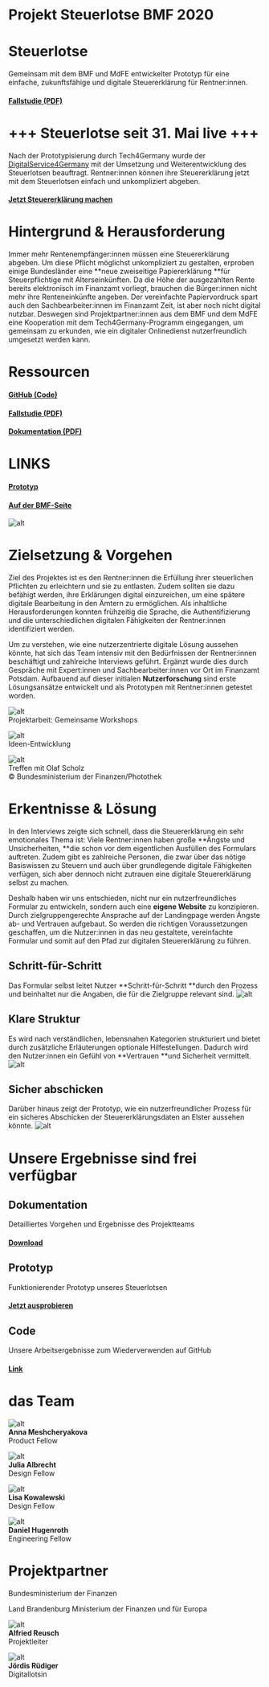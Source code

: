 # Projekt Steuerlotse BMF 2020


# Steuerlotse

Gemeinsam mit dem BMF und MdFE entwickelter Prototyp für eine einfache, zukunftsfähige und digitale Steuererklärung für Rentner:innen. 


#### [Fallstudie (PDF)](https://tech.4germany.org/wp-content/uploads/2020/10/Fallstudie_Steuerlotse.pdf)


# +++ Steuerlotse seit 31. Mai live +++

Nach der Prototypisierung durch Tech4Germany wurde der [DigitalService4Germany](https://www.digitalservice4germany.org) mit der Umsetzung und Weiterentwicklung des Steuerlotsen beauftragt. Rentner:innen können ihre Steuererklärung jetzt mit dem Steuerlotsen einfach und unkompliziert abgeben. 


#### [Jetzt Steuererklärung machen](http://www.steuerlotse-rente.de) 


# Hintergrund & Herausforderung

Immer mehr Rentenempfänger:innen müssen eine Steuererklärung abgeben. Um diese Pflicht möglichst unkompliziert zu gestalten, erproben einige Bundesländer eine **neue zweiseitige Papiererklärung **für Steuerpflichtige mit Alterseinkünften. Da die Höhe der ausgezahlten Rente bereits elektronisch im Finanzamt vorliegt, brauchen die Bürger:innen nicht mehr ihre Renteneinkünfte angeben. Der vereinfachte Papiervordruck spart auch den Sachbearbeiter:innen im Finanzamt Zeit, ist aber noch nicht digital nutzbar. Deswegen sind Projektpartner:innen aus dem BMF und dem MdFE eine Kooperation mit dem Tech4Germany-Programm eingegangen, um gemeinsam zu erkunden, wie ein digitaler Onlinedienst nutzerfreundlich umgesetzt werden kann.


# Ressourcen


#### [GitHub (Code)](https://github.com/tech4germany/steuerlotse) 


#### [Fallstudie (PDF)](f1_Fallstudie_Steuerlotse.pdf)


#### [Dokumentation (PDF)](f2_Steuerlotse-Doku-Final-212020.pdf)


# LINKS


#### [Prototyp](https://steuerlotse.tech4germany.org/)


#### [Auf der BMF-Seite](https://www.bundesfinanzministerium.de/Content/DE/Standardartikel/Themen/Schlaglichter/Rentenbesteuerung/2020-10-16-steuerlotse.html)

![alt](01_Screenshot-from-1280x730.png)

# Zielsetzung & Vorgehen

Ziel des Projektes ist es den Rentner:innen die Erfüllung ihrer steuerlichen Pflichten zu erleichtern und sie zu entlasten. Zudem sollten sie dazu befähigt werden, ihre Erklärungen digital einzureichen, um eine spätere digitale Bearbeitung in den Ämtern zu ermöglichen. Als inhaltliche Herausforderungen konnten frühzeitig die Sprache, die Authentifizierung und die unterschiedlichen digitalen Fähigkeiten der Rentner:innen identifiziert werden.

Um zu verstehen, wie eine nutzerzentrierte digitale Lösung aussehen könnte, hat sich das Team intensiv mit den Bedürfnissen der Rentner:innen beschäftigt und zahlreiche Interviews geführt. Ergänzt wurde dies durch Gespräche mit Expert:innen und Sachbearbeiter:innen vor Ort im Finanzamt Potsdam. Aufbauend auf dieser initialen **Nutzerforschung** sind erste Lösungsansätze entwickelt und als Prototypen mit Rentner:innen getestet worden.

![alt](02_Projektarbeit1-1280x960.png) \
Projektarbeit: Gemeinsame Workshops

![alt](03_Projektarbeit6-1280x960.png) \
Ideen-Entwicklung

![alt](04_scholz-bild1.png) \
Treffen mit Olaf Scholz \
© Bundesministerium der Finanzen/Photothek


# Erkentnisse & Lösung

In den Interviews zeigte sich schnell, dass die Steuererklärung ein sehr emotionales Thema ist: Viele Rentner:innen haben große **Ängste und Unsicherheiten, **die schon vor dem eigentlichen Ausfüllen des Formulars auftreten. Zudem gibt es zahlreiche Personen, die zwar über das nötige Basiswissen zu Steuern und auch über grundlegende digitale Fähigkeiten verfügen, sich aber dennoch nicht zutrauen eine digitale Steuererklärung selbst zu machen.

Deshalb haben wir uns entschieden, nicht nur ein nutzerfreundliches Formular zu entwickeln, sondern auch eine **eigene Website** zu konzipieren. Durch zielgruppengerechte Ansprache auf der Landingpage werden Ängste ab- und Vertrauen aufgebaut. So werden die richtigen Voraussetzungen geschaffen, um die Nutzer:innen in das neu gestaltete, vereinfachte Formular und somit auf den Pfad zur digitalen Steuererklärung zu führen.


## Schritt-für-Schritt

Das Formular selbst leitet Nutzer **Schritt-für-Schritt **durch den Prozess und beinhaltet nur die Angaben, die für die Zielgruppe relevant sind. 
![alt](05_meine-Steuernummer-1280x800.png)

## Klare Struktur

Es wird nach verständlichen, lebensnahen Kategorien strukturiert und bietet durch zusätzliche Erläuterungen optionale Hilfestellungen. Dadurch wird den Nutzer:innen ein Gefühl von **Vertrauen **und Sicherheit vermittelt.
![alt](06_spenden-und-mitgliedsbeitraege-1280x800.png)

## Sicher abschicken

Darüber hinaus zeigt der Prototyp, wie ein nutzerfreundlicher Prozess für ein sicheres Abschicken der Steuererklärungsdaten an Elster aussehen könnte.
![alt](07_vielen-dank-1280x1276.png)

# Unsere Ergebnisse sind frei verfügbar


## Dokumentation

Detailliertes Vorgehen und Ergebnisse des Projektteams


#### [Download](f2_Steuerlotse-Doku-Final-212020.pdf) 


## Prototyp

Funktionierender Prototyp unseres Steuerlotsen


#### [Jetzt ausprobieren](http://www.steuerlotse.tech4germany.org) 


## Code

Unsere Arbeitsergebnisse zum Wiederverwenden auf GitHub


#### [Link](https://github.com/tech4germany/steuerlotse) 


# das Team

![alt](08_Anna_Meshcheryakova.png) \
**Anna Meshcheryakova** \
Product Fellow

![alt](09_Julia_Albrecht.png) \
**Julia Albrecht** \
Design Fellow

![alt](10_Lisa_Kowalewski.png) \
**Lisa Kowalewski** \
Design Fellow

![alt](11_Daniel_Hugenroth.png) \
**Daniel Hugenroth** \
Engineering Fellow


# Projektpartner

Bundesministerium der Finanzen

Land Brandenburg Ministerium der Finanzen und für Europa

![alt](12_Alfried_Reusch.png) \
**Alfried Reusch** \
Projektleiter

![alt](3_Jördis_Rüdiger.png) \
**Jördis Rüdiger** \
Digitallotsin
